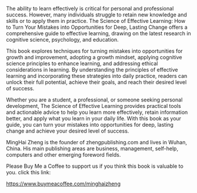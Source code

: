 
The ability to learn effectively is critical for personal and professional success. However, many individuals struggle to retain new knowledge and skills or to apply them in practice. The Science of Effective Learning: How to Turn Your Mistakes into Opportunities for Deep, Lasting Change offers a comprehensive guide to effective learning, drawing on the latest research in cognitive science, psychology, and education.

This book explores techniques for turning mistakes into opportunities for growth and improvement, adopting a growth mindset, applying cognitive science principles to enhance learning, and addressing ethical considerations in learning. By understanding the principles of effective learning and incorporating these strategies into daily practice, readers can unlock their full potential, achieve their goals, and reach their desired level of success.

Whether you are a student, a professional, or someone seeking personal development, The Science of Effective Learning provides practical tools and actionable advice to help you learn more effectively, retain information better, and apply what you learn in your daily life. With this book as your guide, you can turn your mistakes into opportunities for deep, lasting change and achieve your desired level of success.

MingHai Zheng is the founder of zhengpublishing.com and lives in Wuhan, China. His main publishing areas are business, management, self-help, computers and other emerging foreword fields.

Please Buy Me a Coffee to support us if you think this book is valuable to you. click this link:

https://www.buymeacoffee.com/minghaizheng
